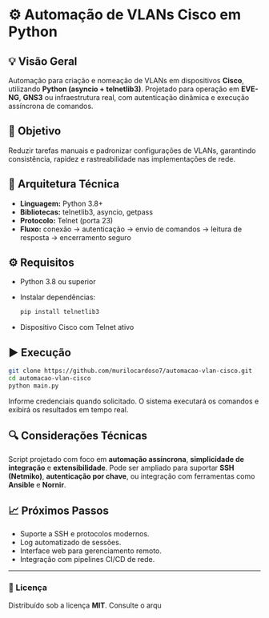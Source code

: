 # ⚙️ Automação de VLANs Cisco em Python

## 💡 Visão Geral

Automação para criação e nomeação de VLANs em dispositivos **Cisco**, utilizando **Python (asyncio + telnetlib3)**.
Projetado para operação em **EVE-NG**, **GNS3** ou infraestrutura real, com autenticação dinâmica e execução assíncrona de comandos.

## 🎯 Objetivo

Reduzir tarefas manuais e padronizar configurações de VLANs, garantindo consistência, rapidez e rastreabilidade nas implementações de rede.

## 🧩 Arquitetura Técnica

* **Linguagem:** Python 3.8+
* **Bibliotecas:** telnetlib3, asyncio, getpass
* **Protocolo:** Telnet (porta 23)
* **Fluxo:** conexão → autenticação → envio de comandos → leitura de resposta → encerramento seguro

## ⚙️ Requisitos

* Python 3.8 ou superior
* Instalar dependências:

  ```bash
  pip install telnetlib3
  ```
* Dispositivo Cisco com Telnet ativo

## ▶️ Execução

```bash
git clone https://github.com/murilocardoso7/automacao-vlan-cisco.git
cd automacao-vlan-cisco
python main.py
```

Informe credenciais quando solicitado.
O sistema executará os comandos e exibirá os resultados em tempo real.

## 🔍 Considerações Técnicas

Script projetado com foco em **automação assíncrona**, **simplicidade de integração** e **extensibilidade**.
Pode ser ampliado para suportar **SSH (Netmiko)**, **autenticação por chave**, ou integração com ferramentas como **Ansible** e **Nornir**.

## 📈 Próximos Passos

* Suporte a SSH e protocolos modernos.
* Log automatizado de sessões.
* Interface web para gerenciamento remoto.
* Integração com pipelines CI/CD de rede.

---

### 🧾 Licença

Distribuído sob a licença **MIT**. Consulte o arqu
